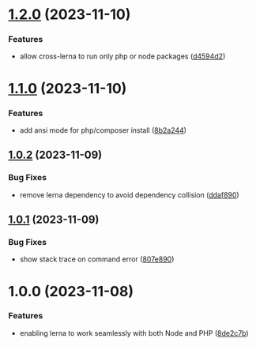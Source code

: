 # [1.2.0](https://github.com/Krossnine/cross-lerna/compare/v1.1.0...v1.2.0) (2023-11-10)


### Features

* allow cross-lerna to run only php or node packages ([d4594d2](https://github.com/Krossnine/cross-lerna/commit/d4594d20c68ef664445360f0722ba6207eb41c73))

# [1.1.0](https://github.com/Krossnine/cross-lerna/compare/v1.0.2...v1.1.0) (2023-11-10)


### Features

* add ansi mode for php/composer install ([8b2a244](https://github.com/Krossnine/cross-lerna/commit/8b2a244895fe67d0c42b4b6193a79fa22ba5ccb0))

## [1.0.2](https://github.com/Krossnine/cross-lerna/compare/v1.0.1...v1.0.2) (2023-11-09)


### Bug Fixes

* remove lerna dependency to avoid dependency collision ([ddaf890](https://github.com/Krossnine/cross-lerna/commit/ddaf890b522931f5a6ffa0cb60cfe4e240026032))

## [1.0.1](https://github.com/Krossnine/cross-lerna/compare/v1.0.0...v1.0.1) (2023-11-09)


### Bug Fixes

* show stack trace on command error ([807e890](https://github.com/Krossnine/cross-lerna/commit/807e8906c452455fca04ee485927a63496521565))

# 1.0.0 (2023-11-08)


### Features

* enabling lerna to work seamlessly with both Node and PHP ([8de2c7b](https://github.com/Krossnine/cross-lerna/commit/8de2c7b018c8069fc42a525bd5137296e8d42453))
